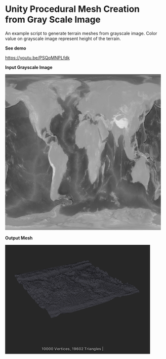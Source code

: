 # Unity Procedural Mesh Creation from Gray Scale Image

An example script to generate terrain meshes from grayscale image. Color value on grayscale image represent height of the terrain.

**See demo**

https://youtu.be/PSQqMNPLfdk

**Input Grayscale Image**

![Input Grayscale Image](Assets/world.jpeg)

**Output Mesh**

![Output Mesh](docs/mesh.png)